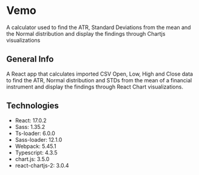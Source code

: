 # Vemo
A calculator used to find the ATR, Standard Deviations from the mean and the Normal distribution and display the findings through Chartjs visualizations

## General Info
A React app that calculates imported CSV Open, Low, High and Close data to find the ATR, Normal distribution and STDs from the mean of a financial instrument and display the findings through React Chart visualizations.


## Technologies
* React: 17.0.2
* Sass: 1.35.2
* Ts-loader: 6.0.0
* Sass-loader: 12.1.0
* Webpack: 5.45.1
* Typescript: 4.3.5
* chart.js: 3.5.0
* react-chartjs-2: 3.0.4
